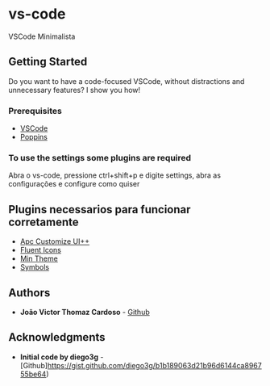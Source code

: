 # vs-code
VSCode Minimalista

## Getting Started

Do you want to have a code-focused VSCode, without distractions and unnecessary features? I show you how!

### Prerequisites

- [VSCode](https://code.visualstudio.com/download)
- [Poppins](https://fonts.google.com/specimen/Poppins)

### To use the settings some plugins are required

Abra o vs-code, pressione ctrl+shift+p e digite settings, abra as configurações e configure como quiser

## Plugins necessarios para funcionar corretamente

* [Apc Customize UI++](https://marketplace.visualstudio.com/items?itemName=drcika.apc-extension)
* [Fluent Icons](https://marketplace.visualstudio.com/items?itemName=miguelsolorio.fluent-icons)
* [Min Theme](https://marketplace.visualstudio.com/items?itemName=miguelsolorio.min-theme)
* [Symbols](https://marketplace.visualstudio.com/items?itemName=miguelsolorio.symbols)

## Authors

* **João Victor Thomaz Cardoso** - [Github](https://github.com/thomazgg)

## Acknowledgments
* **Initial code by diego3g** - [Github]https://gist.github.com/diego3g/b1b189063d21b96d6144ca896755be64)

